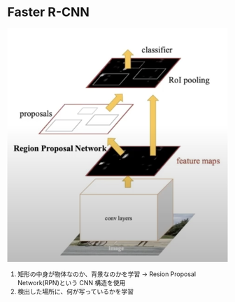 # Faster R-CNN

![objective](image.png)

1. 矩形の中身が物体なのか、背景なのかを学習
   → Resion Proposal Network(RPN)という CNN 構造を使用
2. 検出した場所に、何が写っているかを学習
